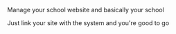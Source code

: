 Manage your school website and basically your school

Just link your site with the system and you're good to go
